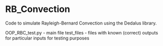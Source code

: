 # RB_Convection

Code to simulate Rayleigh-Bernard Convection using the Dedalus library. 

OOP_RBC_test.py - main file
test_files - files with known (correct) outputs for particular inputs for testing purposes
